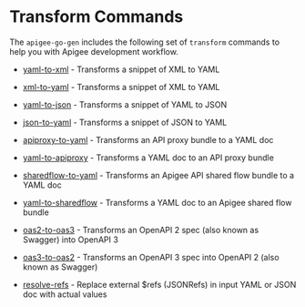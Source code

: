 # Transform Commands
<!--
  Copyright 2024 Google LLC

  Licensed under the Apache License, Version 2.0 (the "License");
  you may not use this file except in compliance with the License.
  You may obtain a copy of the License at

       http://www.apache.org/licenses/LICENSE-2.0

  Unless required by applicable law or agreed to in writing, software
  distributed under the License is distributed on an "AS IS" BASIS,
  WITHOUT WARRANTIES OR CONDITIONS OF ANY KIND, either express or implied.
  See the License for the specific language governing permissions and
  limitations under the License.
-->


The `apigee-go-gen` includes the following set of `transform` commands to help you with Apigee development workflow.


* [yaml-to-xml](./commands/yaml-to-xml.md) - Transforms a snippet of XML to YAML
* [xml-to-yaml](./commands/xml-to-yaml.md) - Transforms a snippet of XML to YAML

* [yaml-to-json](./commands/yaml-to-json.md) - Transforms a snippet of YAML to JSON
* [json-to-yaml](./commands/json-to-yaml.md) - Transforms a snippet of JSON to YAML


* [apiproxy-to-yaml](./commands/apiproxy-to-yaml.md) - Transforms an API proxy bundle to a YAML doc
* [yaml-to-apiproxy](./commands/yaml-to-apiproxy.md) - Transforms a YAML doc to an API proxy bundle

* [sharedflow-to-yaml](./commands/sharedflow-to-yaml.md) - Transforms an Apigee API shared flow bundle to a YAML doc
* [yaml-to-sharedflow](./commands/yaml-to-sharedflow.md) - Transforms a YAML doc to an Apigee shared flow bundle


* [oas2-to-oas3](./commands/oas2-to-oas3.md) - Transforms an OpenAPI 2 spec (also known as Swagger) into OpenAPI 3
* [oas3-to-oas2](./commands/oas3-to-oas2.md) - Transforms an OpenAPI 3 spec into OpenAPI 2 (also known as Swagger)

* [resolve-refs](./commands/resolve-refs.md) - Replace external $refs (JSONRefs) in input YAML or JSON doc with actual values

